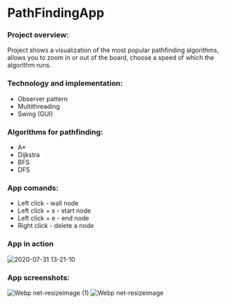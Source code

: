# PathFindingApp

### Project overview:

Project shows a visualization of the most popular pathfinding algorithms, allows you to zoom in or out of the board, choose a speed of which the algorithm runs.

### Technology and implementation:
- Observer pattern
- Multithreading
- Swing (GUI)

### Algorithms for pathfinding:
- A*
- Dijkstra
- BFS
- DFS

### App comands:
- Left click - wall node
- Left click + s - start node
- Left click + e - end node
- Right click - delete a node

### App in action
![2020-07-31 13-21-10](https://user-images.githubusercontent.com/54250129/89048900-bbcf7080-d350-11ea-80a3-f8347df1c408.gif)

### App screenshots:
![Webp net-resizeimage (1)](https://user-images.githubusercontent.com/54250129/89049022-e6212e00-d350-11ea-8c03-b90c07c191ba.png)
![Webp net-resizeimage](https://user-images.githubusercontent.com/54250129/89049027-e6b9c480-d350-11ea-82b5-850dc0d9ea67.png)
